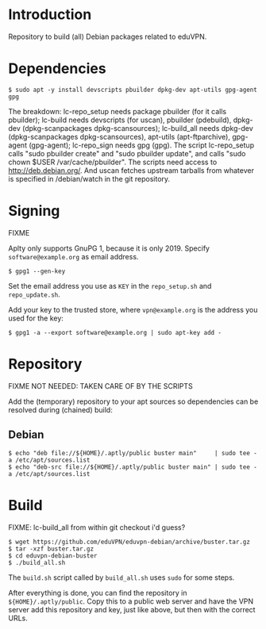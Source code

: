 # Introduction

Repository to build (all) Debian packages related to eduVPN.

# Dependencies

    $ sudo apt -y install devscripts pbuilder dpkg-dev apt-utils gpg-agent gpg

The breakdown: lc-repo_setup needs package pbuilder (for it calls pbuilder);
lc-build needs devscripts (for uscan), pbuilder (pdebuild), dpkg-dev
(dpkg-scanpackages dpkg-scansources); lc-build_all needs dpkg-dev
(dpkg-scanpackages dpkg-scansources), apt-utils (apt-ftparchive), gpg-agent
(gpg-agent); lc-repo_sign needs gpg (gpg).  The script lc-repo_setup calls
"sudo pbuilder create" and "sudo pbuilder update", and calls "sudo chown $USER
/var/cache/pbuilder".  The scripts need access to http://deb.debian.org/.  And
uscan fetches upstream tarballs from whatever is specified in
<package>/debian/watch in the git repository.


# Signing

FIXME

Aplty only supports GnuPG 1, because it is only 2019. Specify 
`software@example.org` as email address.

    $ gpg1 --gen-key

Set the email address you use as `KEY` in the `repo_setup.sh` and 
`repo_update.sh`.

Add your key to the trusted store, where `vpn@example.org` is the address you
used for the key:

    $ gpg1 -a --export software@example.org | sudo apt-key add -

# Repository

FIXME NOT NEEDED: TAKEN CARE OF BY THE SCRIPTS


Add the (temporary) repository to your apt sources so dependencies can be 
resolved during (chained) build:

## Debian

    $ echo "deb file://${HOME}/.aptly/public buster main"     | sudo tee -a /etc/apt/sources.list
    $ echo "deb-src file://${HOME}/.aptly/public buster main" | sudo tee -a /etc/apt/sources.list

# Build

FIXME: lc-build_all from within git checkout i'd guess?


    $ wget https://github.com/eduVPN/eduvpn-debian/archive/buster.tar.gz
    $ tar -xzf buster.tar.gz
    $ cd eduvpn-debian-buster
    $ ./build_all.sh

The `build.sh` script called by `build_all.sh` uses `sudo` for some steps.

After everything is done, you can find the repository in 
`${HOME}/.aptly/public`. Copy this to a public web server and have the VPN 
server add this repository and key, just like above, but then with the correct
URLs.
